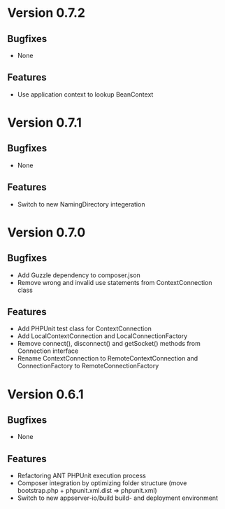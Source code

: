 # Version 0.7.2

## Bugfixes

* None

## Features

* Use application context to lookup BeanContext

# Version 0.7.1

## Bugfixes

* None

## Features

* Switch to new NamingDirectory integeration

# Version 0.7.0

## Bugfixes

* Add Guzzle dependency to composer.json
* Remove wrong and invalid use statements from ContextConnection class

## Features

* Add PHPUnit test class for ContextConnection
* Add LocalContextConnection and LocalConnectionFactory
* Remove connect(), disconnect() and getSocket() methods from Connection interface
* Rename ContextConnection to RemoteContextConnection and ConnectionFactory to RemoteConnectionFactory

# Version 0.6.1

## Bugfixes

* None

## Features

* Refactoring ANT PHPUnit execution process
* Composer integration by optimizing folder structure (move bootstrap.php + phpunit.xml.dist => phpunit.xml)
* Switch to new appserver-io/build build- and deployment environment